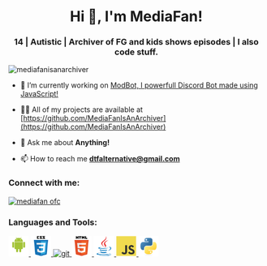 <h1 align="center">Hi 👋, I'm MediaFan!</h1>
<h3 align="center">14 | Autistic | Archiver of FG and kids shows episodes | I also code stuff.</h3>

<p align="left"> <img src="https://komarev.com/ghpvc/?username=mediafanisanarchiver&label=Profile%20views&color=0e75b6&style=flat" alt="mediafanisanarchiver" /> </p>

- 🔭 I’m currently working on [ModBot, I powerfull Discord Bot made using JavaScript!](https://github.com/MediaFanIsAnArchiver/modbot)

- 👨‍💻 All of my projects are available at [https://github.com/MediaFanIsAnArchiver](https://github.com/MediaFanIsAnArchiver)

- 💬 Ask me about **Anything!**

- 📫 How to reach me **dtfalternative@gmail.com**

<h3 align="left">Connect with me:</h3>
<p align="left">
<a href="https://www.youtube.com/c/mediafan ofc" target="blank"><img align="center" src="https://raw.githubusercontent.com/rahuldkjain/github-profile-readme-generator/master/src/images/icons/Social/youtube.svg" alt="mediafan ofc" height="30" width="40" /></a>
</p>

<h3 align="left">Languages and Tools:</h3>
<p align="left"> <a href="https://developer.android.com" target="_blank" rel="noreferrer"> <img src="https://raw.githubusercontent.com/devicons/devicon/master/icons/android/android-original-wordmark.svg" alt="android" width="40" height="40"/> </a> <a href="https://www.w3schools.com/css/" target="_blank" rel="noreferrer"> <img src="https://raw.githubusercontent.com/devicons/devicon/master/icons/css3/css3-original-wordmark.svg" alt="css3" width="40" height="40"/> </a> <a href="https://git-scm.com/" target="_blank" rel="noreferrer"> <img src="https://www.vectorlogo.zone/logos/git-scm/git-scm-icon.svg" alt="git" width="40" height="40"/> </a> <a href="https://www.w3.org/html/" target="_blank" rel="noreferrer"> <img src="https://raw.githubusercontent.com/devicons/devicon/master/icons/html5/html5-original-wordmark.svg" alt="html5" width="40" height="40"/> </a> <a href="https://www.java.com" target="_blank" rel="noreferrer"> <img src="https://raw.githubusercontent.com/devicons/devicon/master/icons/java/java-original.svg" alt="java" width="40" height="40"/> </a> <a href="https://developer.mozilla.org/en-US/docs/Web/JavaScript" target="_blank" rel="noreferrer"> <img src="https://raw.githubusercontent.com/devicons/devicon/master/icons/javascript/javascript-original.svg" alt="javascript" width="40" height="40"/> </a> <a href="https://www.python.org" target="_blank" rel="noreferrer"> <img src="https://raw.githubusercontent.com/devicons/devicon/master/icons/python/python-original.svg" alt="python" width="40" height="40"/> </a> </p>
